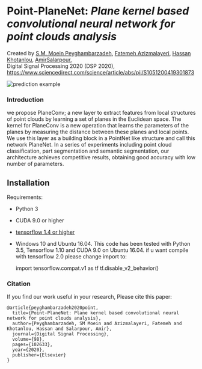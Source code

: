 # Point-PlaneNet: *Plane kernel based convolutional neural network for point clouds analysis*
Created by <a href="https://www.researchgate.net/profile/Moein_Peyghambarzadeh" target="_blank">S.M. Moein Peyghambarzadeh</a>, 
<a href="https://www.researchgate.net/profile/Fatemeh_Azizmalayeri" target="_blank">Fatemeh Azizmalayeri</a>, 
<a href="http://basu.ac.ir/en/~khotanlou" target="_blank">Hassan Khotanlou</a>,
<a href="http://www.salarpour.com" target="_blank"> AmirSalarpour</a>,</br>
Digital Signal Processing 2020 (DSP 2020), https://www.sciencedirect.com/science/article/abs/pii/S1051200419301873

![prediction example](https://raw.githubusercontent.com/moeinp70/Point-Planenet/master/fig1.png)

### Introduction
we propose PlaneConv; a new layer to extract features from
local structures of point clouds by learning a set of planes in the Euclidean
space. The kernel for PlaneConv is a new operation that learns the parameters of the planes by measuring the distance between these planes and local
points. We use this layer as a building block in a PointNet like structure and
call this network PlaneNet. In a series of experiments including point cloud
classification, part segmentation and semantic segmentation, our architecture achieves competitive results, obtaining good accuracy with low number
of parameters.



## Installation
Requirements:
- Python 3
- CUDA 9.0 or higher
- [tensorflow 1.4 or higher](https://www.tensorflow.org/get_started/os_setup)
- Windows 10 and Ubuntu 16.04.
This code has been tested with Python 3.5, Tensorflow 1.10 and CUDA 9.0 on Ubuntu 16.04. if u want compile with tensorflow 2.0 please change import to:

    import tensorflow.compat.v1 as tf
    tf.disable_v2_behavior()

### Citation
If you find our work useful in your research, Please cite this paper:

    @article{peyghambarzadeh2020point,
      title={Point-PlaneNet: Plane kernel based convolutional neural network for point clouds analysis},
      author={Peyghambarzadeh, SM Moein and Azizmalayeri, Fatemeh and Khotanlou, Hassan and Salarpour, Amir},
      journal={Digital Signal Processing},
      volume={98},
      pages={102633},
      year={2020},
      publisher={Elsevier}
    }

